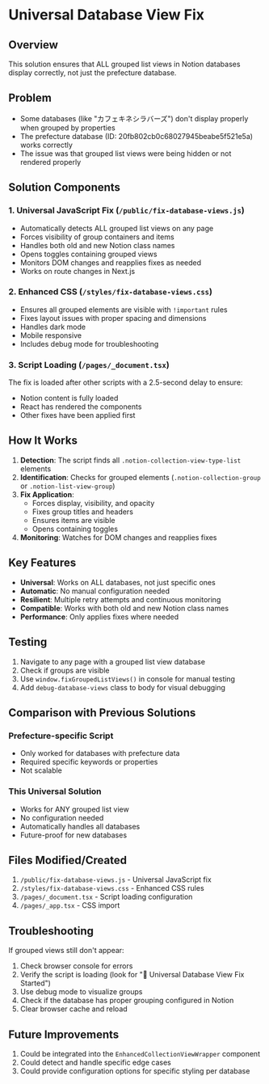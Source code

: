# Universal Database View Fix

## Overview
This solution ensures that ALL grouped list views in Notion databases display correctly, not just the prefecture database.

## Problem
- Some databases (like "カフェキネシラバーズ") don't display properly when grouped by properties
- The prefecture database (ID: 20fb802cb0c68027945beabe5f521e5a) works correctly
- The issue was that grouped list views were being hidden or not rendered properly

## Solution Components

### 1. Universal JavaScript Fix (`/public/fix-database-views.js`)
- Automatically detects ALL grouped list views on any page
- Forces visibility of group containers and items
- Handles both old and new Notion class names
- Opens toggles containing grouped views
- Monitors DOM changes and reapplies fixes as needed
- Works on route changes in Next.js

### 2. Enhanced CSS (`/styles/fix-database-views.css`)
- Ensures all grouped elements are visible with `!important` rules
- Fixes layout issues with proper spacing and dimensions
- Handles dark mode
- Mobile responsive
- Includes debug mode for troubleshooting

### 3. Script Loading (`/pages/_document.tsx`)
The fix is loaded after other scripts with a 2.5-second delay to ensure:
- Notion content is fully loaded
- React has rendered the components
- Other fixes have been applied first

## How It Works

1. **Detection**: The script finds all `.notion-collection-view-type-list` elements
2. **Identification**: Checks for grouped elements (`.notion-collection-group` or `.notion-list-view-group`)
3. **Fix Application**:
   - Forces display, visibility, and opacity
   - Fixes group titles and headers
   - Ensures items are visible
   - Opens containing toggles
4. **Monitoring**: Watches for DOM changes and reapplies fixes

## Key Features

- **Universal**: Works on ALL databases, not just specific ones
- **Automatic**: No manual configuration needed
- **Resilient**: Multiple retry attempts and continuous monitoring
- **Compatible**: Works with both old and new Notion class names
- **Performance**: Only applies fixes where needed

## Testing

1. Navigate to any page with a grouped list view database
2. Check if groups are visible
3. Use `window.fixGroupedListViews()` in console for manual testing
4. Add `debug-database-views` class to body for visual debugging

## Comparison with Previous Solutions

### Prefecture-specific Script
- Only worked for databases with prefecture data
- Required specific keywords or properties
- Not scalable

### This Universal Solution
- Works for ANY grouped list view
- No configuration needed
- Automatically handles all databases
- Future-proof for new databases

## Files Modified/Created

1. `/public/fix-database-views.js` - Universal JavaScript fix
2. `/styles/fix-database-views.css` - Enhanced CSS rules
3. `/pages/_document.tsx` - Script loading configuration
4. `/pages/_app.tsx` - CSS import

## Troubleshooting

If grouped views still don't appear:
1. Check browser console for errors
2. Verify the script is loading (look for "🔧 Universal Database View Fix Started")
3. Use debug mode to visualize groups
4. Check if the database has proper grouping configured in Notion
5. Clear browser cache and reload

## Future Improvements

1. Could be integrated into the `EnhancedCollectionViewWrapper` component
2. Could detect and handle specific edge cases
3. Could provide configuration options for specific styling per database